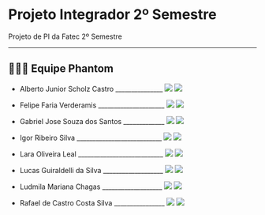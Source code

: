 # Projeto Integrador 2º Semestre
Projeto de PI da Fatec 2º Semestre

---

 ## 👨🏽‍🎓 Equipe Phantom



* Alberto Junior Scholz Castro _______________
[<img src="https://img.shields.io/badge/linkedin-%230077B5.svg?&style=for-the-badge&logo=linkedin&logoColor=white&color=black" />](https://www.linkedin.com/in/alberto-s-castro-725471172/)
[<img src="https://img.shields.io/badge/github%20-%23121011.svg?&style=for-the-badge&logo=github&logoColor=white&color=black"/>](https://github.com/AlbertoScholz) 

* Felipe Faria Verderamis _____________________
[<img src="https://img.shields.io/badge/linkedin-%230077B5.svg?&style=for-the-badge&logo=linkedin&logoColor=white&color=3d3d3d"/>](https://www.linkedin.com/in/felipe-faria-verderamis-3b9b10202/)
[<img src="https://img.shields.io/badge/github%20-%23121011.svg?&style=for-the-badge&logo=github&logoColor=white&color=3d3d3d"/>](https://github.com/FelipeFariaVerde)

* Gabriel Jose Souza dos Santos _____________
[<img src="https://img.shields.io/badge/linkedin-%230077B5.svg?&style=for-the-badge&logo=linkedin&logoColor=white&color=black" />](https://www.linkedin.com/in/gabriel-santos-87922b170/)
[<img src="https://img.shields.io/badge/github%20-%23121011.svg?&style=for-the-badge&logo=github&logoColor=white&color=black"/>](https://github.com/gabrieljssantos)

* Igor Ribeiro Silva ___________________________
[<img src="https://img.shields.io/badge/linkedin-%230077B5.svg?&style=for-the-badge&logo=linkedin&logoColor=white&color=3d3d3d"/>](https://www.linkedin.com/in/igor-ribeiro-8571a6210/)
[<img src="https://img.shields.io/badge/github%20-%23121011.svg?&style=for-the-badge&logo=github&logoColor=white&color=3d3d3d"/>](https://github.com/IgorRibeiro-S)

* Lara Oliveira Leal ___________________________
[<img src="https://img.shields.io/badge/linkedin-%230077B5.svg?&style=for-the-badge&logo=linkedin&logoColor=white&color=black"/>](https://www.linkedin.com/in/lara-leal-527b7020a/)
[<img src="https://img.shields.io/badge/github%20-%23121011.svg?&style=for-the-badge&logo=github&logoColor=white&color=black"/>](https://github.com/lara-leal)

* Lucas Guiraldelli da Silva ___________________
[<img src="https://img.shields.io/badge/linkedin-%230077B5.svg?&style=for-the-badge&logo=linkedin&logoColor=white&color=3d3d3d"/>](https://www.linkedin.com/in/lucasguiraldelli/)
[<img src="https://img.shields.io/badge/github%20-%23121011.svg?&style=for-the-badge&logo=github&logoColor=white&color=3d3d3d"/>](https://github.com/LucasGuiraldelli)

* Ludmila Mariana Chagas ___________________
[<img src="https://img.shields.io/badge/linkedin-%230077B5.svg?&style=for-the-badge&logo=linkedin&logoColor=white&color=black"/>](https://www.linkedin.com/in/ludmila-chagas-273548187/)
[<img src="https://img.shields.io/badge/github%20-%23121011.svg?&style=for-the-badge&logo=github&logoColor=white&color=black"/>](https://github.com/ludmila-chagas)

* Rafael de Castro Costa Silva ________________
[<img src="https://img.shields.io/badge/linkedin-%230077B5.svg?&style=for-the-badge&logo=linkedin&logoColor=white&color=3d3d3d"/>](https://www.linkedin.com/in/rafaelcastrow/)
[<img src="https://img.shields.io/badge/github%20-%23121011.svg?&style=for-the-badge&logo=github&logoColor=white&color=3d3d3d"/>](https://github.com/rafaelcastrow)
